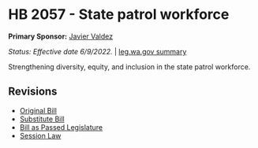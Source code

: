 # HB 2057 - State patrol workforce
**Primary Sponsor:** [Javier Valdez](/person/leg/javier.valdez.md)

*Status: Effective date 6/9/2022.* | [leg.wa.gov summary](https://app.leg.wa.gov/billsummary?BillNumber=2057&Year=2021)

Strengthening diversity, equity, and inclusion in the state patrol workforce.

## Revisions
* [Original Bill](1/)
* [Substitute Bill](S/)
* [Bill as Passed Legislature](S.PL/)
* [Session Law](S.SL/)